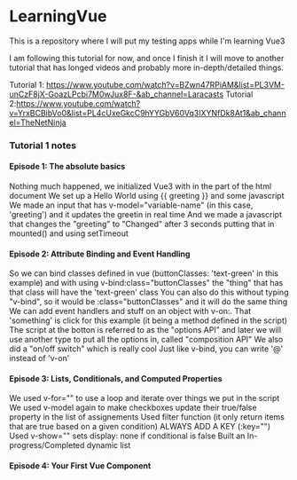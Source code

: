 # LearningVue
This is a repository where I will put my testing apps while I'm learning Vue3

I am following this tutorial for now, and once I finish it I will move to another tutorial
that has longed videos and probably more in-depth/detailed things.

Tutorial 1: https://www.youtube.com/watch?v=BZwn47RPiAM&list=PL3VM-unCzF8jX-GoazLPcbi7M0wJux8F-&ab_channel=Laracasts
Tutorial 2:https://www.youtube.com/watch?v=YrxBCBibVo0&list=PL4cUxeGkcC9hYYGbV60Vq3IXYNfDk8At1&ab_channel=TheNetNinja

### Tutorial 1 notes

#### Episode 1: The absolute basics

Nothing much happened, we initialized Vue3 with <script></script> in the <head> part of the html document
We set up a Hello World using {{ greeting }} and some javascript
We made an input that has v-model="variable-name" (in this case, 'greeting') and it updates the greetin in real time
And we made a javascript that changes the "greeting" to "Changed" after 3 seconds putting that in mounted() and using setTimeout

#### Episode 2: Attribute Binding and Event Handling

So we can bind classes defined in vue (buttonClasses: 'text-green' in this example) and with using v-bind:class="buttonClasses"
the "thing" that has that class will have the 'text-green' class
You can also do this without typing "v-bind", so it would be :class="buttonClasses" and it will do the same thing
We can add event handlers and stuff on an object with v-on:<something>. That 'something' is click for this example (it being a method defined in the script)
The script at the botton is referred to as the "options API" and later we will use another type to put all the options in, called "composition API"
We also did a "on/off switch" which is really cool
Just like v-bind, you can write '@' instead of 'v-on'

#### Episode 3: Lists, Conditionals, and Computed Properties

We used v-for="<for loop here>" to use a loop and iterate over things we put in the script
We used v-model again to make checkboxes update their true/false property in the list of assignements
Used filter function (it only return items that are true based on a given condition)
ALWAYS ADD A KEY (:key="<smth here>")
Used v-show="<conditional here>" sets display: none if conditional is false
Built an In-progress/Completed dynamic list

#### Episode 4: Your First Vue Component



